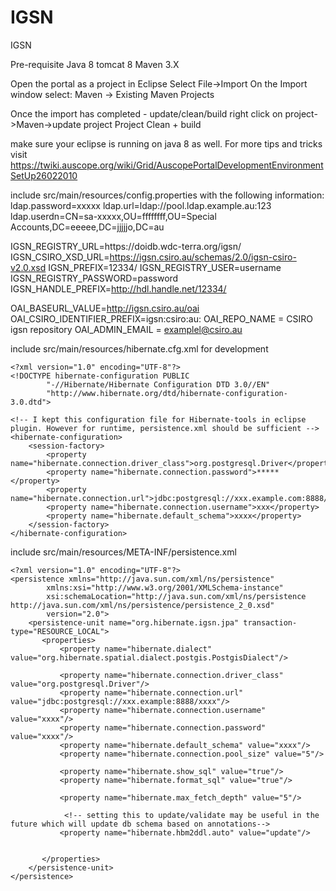 # IGSN
IGSN 

Pre-requisite
Java 8
tomcat 8
Maven 3.X

Open the portal as a project in Eclipse
Select File->Import
On the Import window select: Maven -> Existing Maven Projects

Once the import has completed - update/clean/build
right click on project->Maven->update project
Project Clean + build

make sure your eclipse is running on java 8 as well. For more tips and tricks visit 
https://twiki.auscope.org/wiki/Grid/AuscopePortalDevelopmentEnvironmentSetUp26022010

include src/main/resources/config.properties with the following information:
ldap.password=xxxxx
ldap.url=ldap://pool.ldap.example.au:123
ldap.userdn=CN=sa-xxxxx,OU=ffffffff,OU=Special Accounts,DC=eeeee,DC=jjjjjo,DC=au

IGSN_REGISTRY_URL=https\://doidb.wdc-terra.org/igsn/
IGSN_CSIRO_XSD_URL=https://igsn.csiro.au/schemas/2.0/igsn-csiro-v2.0.xsd
IGSN_PREFIX=12334/
IGSN_REGISTRY_USER=username
IGSN_REGISTRY_PASSWORD=password
IGSN_HANDLE_PREFIX=http://hdl.handle.net/12334/

OAI_BASEURL_VALUE=http://igsn.csiro.au/oai
OAI_CSIRO_IDENTIFIER_PREFIX=igsn:csiro:au:
OAI_REPO_NAME = CSIRO igsn repository
OAI_ADMIN_EMAIL = examplel@csiro.au


include  src/main/resources/hibernate.cfg.xml for development
```
<?xml version="1.0" encoding="UTF-8"?>
<!DOCTYPE hibernate-configuration PUBLIC
		"-//Hibernate/Hibernate Configuration DTD 3.0//EN"
		"http://www.hibernate.org/dtd/hibernate-configuration-3.0.dtd">
		
<!-- I kept this configuration file for Hibernate-tools in eclipse plugin. However for runtime, persistence.xml should be sufficient -->		
<hibernate-configuration>
    <session-factory>
        <property name="hibernate.connection.driver_class">org.postgresql.Driver</property>
        <property name="hibernate.connection.password">*****</property>
        <property name="hibernate.connection.url">jdbc:postgresql://xxx.example.com:8888/xxxx</property>
        <property name="hibernate.connection.username">xxx</property>
        <property name="hibernate.default_schema">xxxx</property>       
    </session-factory>
</hibernate-configuration>
```

include src/main/resources/META-INF/persistence.xml 
```
<?xml version="1.0" encoding="UTF-8"?>
<persistence xmlns="http://java.sun.com/xml/ns/persistence"
        xmlns:xsi="http://www.w3.org/2001/XMLSchema-instance"
        xsi:schemaLocation="http://java.sun.com/xml/ns/persistence http://java.sun.com/xml/ns/persistence/persistence_2_0.xsd"
        version="2.0">
    <persistence-unit name="org.hibernate.igsn.jpa" transaction-type="RESOURCE_LOCAL">
       <properties>
           <property name="hibernate.dialect" value="org.hibernate.spatial.dialect.postgis.PostgisDialect"/>

           <property name="hibernate.connection.driver_class" value="org.postgresql.Driver"/>
           <property name="hibernate.connection.url" value="jdbc:postgresql://xxx.example:8888/xxxx"/>
           <property name="hibernate.connection.username" value="xxxx"/>
           <property name="hibernate.connection.password" value="xxxx"/>
           <property name="hibernate.default_schema" value="xxxx"/>   
           <property name="hibernate.connection.pool_size" value="5"/>

           <property name="hibernate.show_sql" value="true"/>
           <property name="hibernate.format_sql" value="true"/>

           <property name="hibernate.max_fetch_depth" value="5"/>

			<!-- setting this to update/validate may be useful in the future which will update db schema based on annotations-->
           <property name="hibernate.hbm2ddl.auto" value="update"/>  
           																

       </properties>
    </persistence-unit>
</persistence>
```
